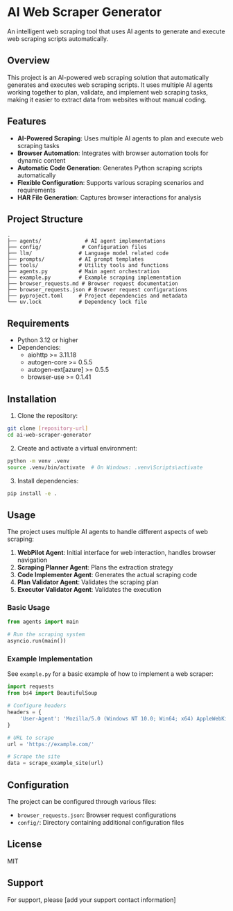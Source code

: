 # AI Web Scraper Generator

An intelligent web scraping tool that uses AI agents to generate and execute web scraping scripts automatically.

## Overview

This project is an AI-powered web scraping solution that automatically generates and executes web scraping scripts. It uses multiple AI agents working together to plan, validate, and implement web scraping tasks, making it easier to extract data from websites without manual coding.

## Features

- **AI-Powered Scraping**: Uses multiple AI agents to plan and execute web scraping tasks
- **Browser Automation**: Integrates with browser automation tools for dynamic content
- **Automatic Code Generation**: Generates Python scraping scripts automatically
- **Flexible Configuration**: Supports various scraping scenarios and requirements
- **HAR File Generation**: Captures browser interactions for analysis

## Project Structure

```
.
├── agents/              # AI agent implementations
├── config/             # Configuration files
├── llm/               # Language model related code
├── prompts/           # AI prompt templates
├── tools/             # Utility tools and functions
├── agents.py          # Main agent orchestration
├── example.py         # Example scraping implementation
├── browser_requests.md # Browser request documentation
├── browser_requests.json # Browser request configurations
├── pyproject.toml     # Project dependencies and metadata
└── uv.lock            # Dependency lock file
```

## Requirements

- Python 3.12 or higher
- Dependencies:
  - aiohttp >= 3.11.18
  - autogen-core >= 0.5.5
  - autogen-ext[azure] >= 0.5.5
  - browser-use >= 0.1.41

## Installation

1. Clone the repository:
```bash
git clone [repository-url]
cd ai-web-scraper-generator
```

2. Create and activate a virtual environment:
```bash
python -m venv .venv
source .venv/bin/activate  # On Windows: .venv\Scripts\activate
```

3. Install dependencies:
```bash
pip install -e .
```

## Usage

The project uses multiple AI agents to handle different aspects of web scraping:

1. **WebPilot Agent**: Initial interface for web interaction, handles browser navigation
2. **Scraping Planner Agent**: Plans the extraction strategy
3. **Code Implementer Agent**: Generates the actual scraping code
4. **Plan Validator Agent**: Validates the scraping plan
5. **Executor Validator Agent**: Validates the execution

### Basic Usage

```python
from agents import main

# Run the scraping system
asyncio.run(main())
```

### Example Implementation

See `example.py` for a basic example of how to implement a web scraper:

```python
import requests
from bs4 import BeautifulSoup

# Configure headers
headers = {
    'User-Agent': 'Mozilla/5.0 (Windows NT 10.0; Win64; x64) AppleWebKit/537.36'
}

# URL to scrape
url = 'https://example.com/'

# Scrape the site
data = scrape_example_site(url)
```

## Configuration

The project can be configured through various files:

- `browser_requests.json`: Browser request configurations
- `config/`: Directory containing additional configuration files


## License

MIT

## Support

For support, please [add your support contact information] 